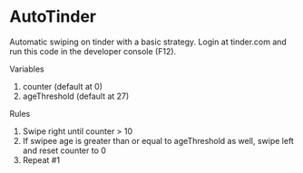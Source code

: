 # AutoTinder
Automatic swiping on tinder with a basic strategy.
Login at tinder.com and run this code in the developer console (F12).

Variables
1. counter (default at 0)
2. ageThreshold (default at 27)

Rules
1. Swipe right until counter > 10
2. If swipee age is greater than or equal to ageThreshold as well, swipe left and reset counter to 0
3. Repeat #1
